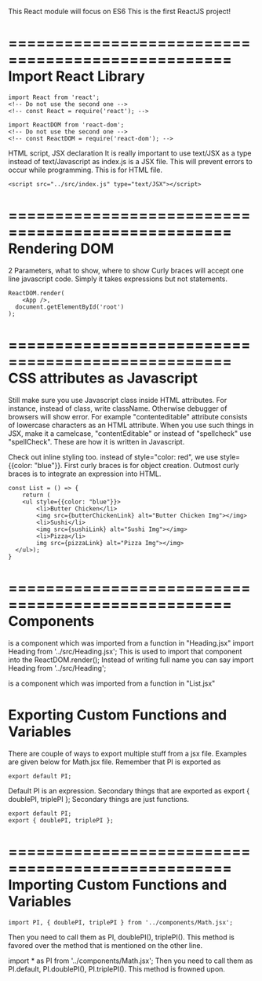 This React module will focus on ES6
This is the first ReactJS project!

==================================================
Import React Library
==================================================
```
import React from 'react';
<!-- Do not use the second one -->
<!-- const React = require('react'); -->

import ReactDOM from 'react-dom';
<!-- Do not use the second one -->
<!-- const ReactDOM = require('react-dom'); -->
```
HTML script, JSX declaration
It is really important to use text/JSX as a type instead of text/Javascript as index.js is a JSX file.
This will prevent errors to occur while programming. This is for HTML file.
```
<script src="../src/index.js" type="text/JSX"></script>
```
==================================================
Rendering DOM
==================================================
2 Parameters, what to show, where to show
Curly braces will accept one line javascript code.
Simply it takes expressions but not statements.

```
ReactDOM.render(
    <App />, 
  document.getElementById('root')
);
```
==================================================
CSS attributes as Javascript
==================================================
Still make sure you use Javascript class inside HTML attributes. For instance, instead of class, write className. Otherwise debugger of browsers will show error.
For example "contenteditable" attribute consists of lowercase characters as an HTML attribute.
When you use such things in JSX, make it a camelcase, "contentEditable"
or instead of "spellcheck" use "spellCheck". These are how it is written in Javascript.

Check out inline styling too. instead of style="color: red", we use style={{color: "blue"}}.
First curly braces is for object creation. Outmost curly braces is to integrate an expression into HTML.
```
const List = () => {
    return (
    <ul style={{color: "blue"}}>
        <li>Butter Chicken</li>
        <img src={butterChickenLink} alt="Butter Chicken Img"></img>
        <li>Sushi</li>
        <img src={sushiLink} alt="Sushi Img"></img>
        <li>Pizza</li>
        img src={pizzaLink} alt="Pizza Img"></img>
  </ul>);
}
```
==================================================
Components
==================================================
<Heading /> is a component which was imported from a function in "Heading.jsx"
import Heading from '../src/Heading.jsx';
This is used to import that component into the ReactDOM.render();
Instead of writing full name you can say import Heading from '../src/Heading';

<List /> is a component which was imported from a function in "List.jsx"


Exporting Custom Functions and Variables
===
There are couple of ways to export multiple stuff from a jsx file. Examples are given below for Math.jsx file.
Remember that PI is exported as 

```
export default PI;
```

Default PI is an expression.
Secondary things that are exported as export { doublePI, triplePI };
Secondary things are just functions.

```
export default PI;
export { doublePI, triplePI };
```

==================================================
Importing Custom Functions and Variables
==================================================
```
import PI, { doublePI, triplePI } from '../components/Math.jsx';
```
Then you need to call them as PI, doublePI(), triplePI().
This method is favored over the method that is mentioned on the other line.

import * as PI from '../components/Math.jsx';
Then you need to call them as PI.default, PI.doublePI(), PI.triplePI().
This method is frowned upon.